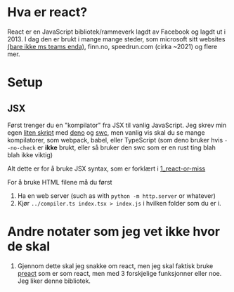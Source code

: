 # Hva er react?

React er en JavaScript bibliotek/rammeverk lagdt av Facebook og lagdt ut i 2013.
I dag den er brukt i mange mange steder, som microsoft sitt websites
[(bare ikke ms teams enda)](https://twitter.com/rishmsft/status/1408085784016539653),
finn.no, speedrun.com (cirka ~2021) og flere mer.

# Setup

## JSX

Først trenger du en "kompilator" fra JSX til vanlig JavaScript. Jeg skrev min
egen [liten skript](../compiler.ts) med [deno](https://deno.land) og
[swc](https://deno.land/x/swc), men vanlig vis skal du se mange kompilatorer,
som webpack, babel, eller TypeScript (som deno bruker hvis `--no-check` er
**ikke** brukt, eller så bruker den swc som er en rust ting blah blah ikke
viktig)

Alt dette er for å bruke JSX syntax, som er forklært i
[1_react-or-miss](../1_react-or-miss/)

For å bruke HTML filene må du først

1. Ha en web server (such as with `python -m http.server` or whatever)
2. Kjør `../compiler.ts index.tsx > index.js` i hvilken folder som du er i.

# Andre notater som jeg vet ikke hvor de skal

1. Gjennom dette skal jeg snakke om react, men jeg skal faktisk bruke
   [preact](https://preactjs.com) som er som react, men med 3 forskjelige
   funksjonner eller noe. Jeg liker denne bibliotek.
